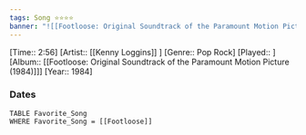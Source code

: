 ```yaml
---
tags: Song ⭐⭐⭐⭐ 
banner: "![[Footloose: Original Soundtrack of the Paramount Motion Picture (1984).jpg]]"
---
```

[Time:: 2:56]
[Artist:: [[Kenny Loggins]] ]
[Genre:: Pop Rock]
[Played:: ]
[Album:: [[Footloose: Original Soundtrack of the Paramount Motion Picture (1984)]]]
[Year:: 1984]
### Dates
````dataview
TABLE Favorite_Song
WHERE Favorite_Song = [[Footloose]]
````